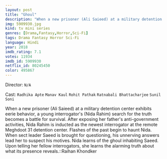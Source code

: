 ```yaml
---
layout: post
title: "Ghoul"
description: "When a new prisoner (Ali Saieed) at a military detention center exhibits eerie behavior, a young interrogator's (Nida Rahim) search for the truth becomes a battle for survival. After exposing her father's anti-government activities, Nida Rahim is inducted as the newest interrogator at the remote Meghdoot 31 detention center. Flashes of the past begin to haunt Nida. When sect leader Saeed is brought for questioning, his unnerving answers lead her to suspect his motives. Nida learns o.."
img: 5909930.jpg
kind: tv mini series
genres: [Drama,Fantasy,Horror,Sci-Fi]
tags: Drama Fantasy Horror Sci-Fi 
language: Hindi
year: 2018
imdb_rating: 7.1
votes: 11934
imdb_id: 5909930
netflix_id: 80245450
color: 495867
---
```

Director: `N/A`  

Cast: `Radhika Apte` `Manav Kaul` `Rohit Pathak` `Ratnabali Bhattacharjee` `Sunil Soni` 

When a new prisoner (Ali Saieed) at a military detention center exhibits eerie behavior, a young interrogator's (Nida Rahim) search for the truth becomes a battle for survival. After exposing her father's anti-government activities, Nida Rahim is inducted as the newest interrogator at the remote Meghdoot 31 detention center. Flashes of the past begin to haunt Nida. When sect leader Saeed is brought for questioning, his unnerving answers lead her to suspect his motives. Nida learns of the ghoul inhabiting Saeed. Upon telling her fellow interrogators, she learns the alarming truth about what its presence reveals.::Raihan Khondker